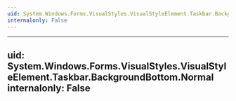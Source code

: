 ```yaml
---
uid: System.Windows.Forms.VisualStyles.VisualStyleElement.Taskbar.BackgroundBottom
internalonly: False
---
```


---
uid: System.Windows.Forms.VisualStyles.VisualStyleElement.Taskbar.BackgroundBottom.Normal
internalonly: False
---

